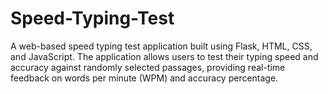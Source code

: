 # Speed-Typing-Test
A web-based speed typing test application built using Flask, HTML, CSS, and JavaScript. The application allows users to test their typing speed and accuracy against randomly selected passages, providing real-time feedback on words per minute (WPM) and accuracy percentage.
